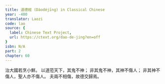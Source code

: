 ```yaml
---
title: 道德經 (Dàodéjīng) in Classical Chinese
year: -400
translator: Laozi
code: lao
source: {
  label: Chinese Text Project,
  url: https://ctext.org/dao-de-jing?en=off
}
isbn: N/A
part: 2
chapter: 60
---
```

治大國若烹小鮮。
以道蒞天下，其鬼不神；
非其鬼不神，其神不傷人；
非其神不傷人，聖人亦不傷人。
夫兩不相傷，故德交歸焉。